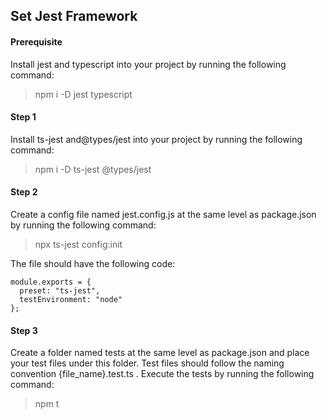## Set Jest Framework

#### Prerequisite
Install jest and typescript into your project by running the following command: 
>npm i -D jest typescript

#### Step 1
Install ts-jest and@types/jest into your project by running the following command:
>npm i -D ts-jest @types/jest

#### Step 2
Create a config file named jest.config.js at the same level as package.json by running the following command:
>npx ts-jest config:init

The file should have the following code:
```
module.exports = {
  preset: "ts-jest",
  testEnvironment: "node"
};
```

#### Step 3
Create a folder named tests at the same level as package.json and place your test files under this folder. Test files should follow the naming convention {file_name}.test.ts . Execute the tests by running the following command:
>npm t
